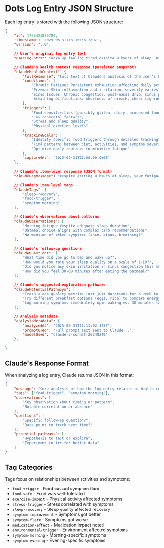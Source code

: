 # Dots Log Entry JSON Structure

Each log entry is stored with the following JSON structure:

```json
{
    "id": 1735423856789,
    "timestamp": "2025-05-31T13:10:56.789Z",
    "version": "1.0",
    
    // User's original log entry text
    "userLogEntry": "Woke up feeling tired despite 8 hours of sleep. Had oatmeal for breakfast.",
    
    // Claude's health context response (persisted snapshot)
    "claudeHealthContext": {
        "fullResponse": "Full text of Claude's analysis of the user's health issues...",
        "conditions": [
            "Chronic Fatigue: Persistent exhaustion affecting daily activities",
            "Eczema: Skin inflammation and irritation, severity varies",
            "Sinus Issues: Chronic congestion, post-nasal drip, sinus pressure",
            "Breathing Difficulties: Shortness of breath, chest tightness"
        ],
        "triggers": [
            "Food sensitivities (possibly gluten, dairy, processed foods)",
            "Environmental factors",
            "Stress and sleep quality",
            "Physical exertion levels"
        ],
        "trackingGoals": [
            "Identify specific food triggers through detailed tracking",
            "Find patterns between diet, activities, and symptom severity",
            "Optimize daily routines to minimize fatigue"
        ],
        "capturedAt": "2025-05-31T10:00:00.000Z"
    },
    
    // Claude's item-level response (JSON format)
    "claudeLogMessage": "Despite getting 8 hours of sleep, your fatigue upon waking could indicate non-restorative sleep, which is common with chronic fatigue syndrome. The oatmeal breakfast is a good choice for sustained energy, though some people with food sensitivities react to oats or gluten.",
    
    // Claude's item-level tags
    "claudeTags": [
        "sleep-recovery",
        "food-trigger",
        "symptom-morning"
    ],
    
    // Claude's observations about patterns
    "claudeObservations": [
        "Morning fatigue despite adequate sleep duration",
        "Oatmeal choice aligns with complex carb recommendations",
        "No mention of other symptoms (skin, sinus, breathing)"
    ],
    
    // Claude's follow-up questions
    "claudeQuestions": [
        "What time did you go to bed and wake up?",
        "How would you rate your sleep quality on a scale of 1-10?",
        "Did you notice any skin irritation or sinus congestion this morning?",
        "How did you feel 30-60 minutes after eating the oatmeal?"
    ],
    
    // Claude's suggested exploration pathways
    "claudePotentialPathways": [
        "Track sleep quality metrics (not just duration) for a week to identify patterns",
        "Try different breakfast options (eggs, rice) to compare energy responses",
        "Log morning symptoms immediately upon waking vs. 30 minutes later"
    ],
    
    // Analysis metadata
    "analysisMetadata": {
        "analyzedAt": "2025-05-31T13:11:02.123Z",
        "promptUsed": "Full prompt text sent to Claude...",
        "modelUsed": "claude-3-sonnet-20240229"
    },
    
}
```

## Claude's Response Format

When analyzing a log entry, Claude returns JSON in this format:

```json
{
    "message": "Core analysis of how the log entry relates to health conditions",
    "tags": ["food-trigger", "symptom-morning"],
    "observations": [
        "Key observation about timing or pattern",
        "Notable correlation or absence"
    ],
    "questions": [
        "Specific follow-up question?",
        "Data point to track next time?"
    ],
    "potential_pathways": [
        "Hypothesis to test or explore",
        "Experiment to try for better data"
    ]
}
```

## Tag Categories

Tags focus on relationships between activities and symptoms:
- `food-trigger` - Food caused symptom flare
- `food-safe` - Food was well-tolerated
- `exercise-impact` - Physical activity affected symptoms
- `stress-trigger` - Stress correlated with symptoms
- `sleep-recovery` - Sleep quality affected recovery
- `symptom-improvement` - Symptoms got better
- `symptom-flare` - Symptoms got worse
- `medication-effect` - Medication impact noted
- `environmental-trigger` - Environment affected symptoms
- `symptom-morning` - Morning-specific symptoms
- `symptom-evening` - Evening-specific symptoms